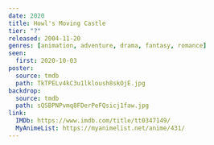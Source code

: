 ```yaml
---
date: 2020
title: Howl's Moving Castle
tier: "?"
released: 2004-11-20
genres: [animation, adventure, drama, fantasy, romance]
seen:
  first: 2020-10-03
poster:
  source: tmdb
  path: TkTPELv4kC3u1lkloush8skOjE.jpg
backdrop:
  source: tmdb
  path: sQSBPNPvmq8FDerPeFQsicj1faw.jpg
link:
  IMDb: https://www.imdb.com/title/tt0347149/
  MyAnimeList: https://myanimelist.net/anime/431/
---
```

